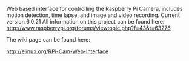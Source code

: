 Web based interface for controlling the Raspberry Pi Camera, includes motion detection, time lapse, and image and video recording.
Current version 6.0.21
All information on this project can be found here: http://www.raspberrypi.org/forums/viewtopic.php?f=43&t=63276

The wiki page can be found here:

http://elinux.org/RPi-Cam-Web-Interface
